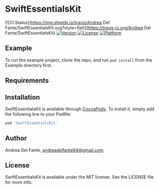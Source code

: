 # SwiftEssentialsKit

[![CI Status](https://img.shields.io/travis/Andrea Del Fante/SwiftEssentialsKit.svg?style=flat)](https://travis-ci.org/Andrea Del Fante/SwiftEssentialsKit)
[![Version](https://img.shields.io/cocoapods/v/SwiftEssentialsKit.svg?style=flat)](https://cocoapods.org/pods/SwiftEssentialsKit)
[![License](https://img.shields.io/cocoapods/l/SwiftEssentialsKit.svg?style=flat)](https://cocoapods.org/pods/SwiftEssentialsKit)
[![Platform](https://img.shields.io/cocoapods/p/SwiftEssentialsKit.svg?style=flat)](https://cocoapods.org/pods/SwiftEssentialsKit)

## Example

To run the example project, clone the repo, and run `pod install` from the Example directory first.

## Requirements

## Installation

SwiftEssentialsKit is available through [CocoaPods](https://cocoapods.org). To install
it, simply add the following line to your Podfile:

```ruby
pod 'SwiftEssentialsKit'
```

## Author

Andrea Del Fante, andreadelfante94@gmail.com

## License

SwiftEssentialsKit is available under the MIT license. See the LICENSE file for more info.

